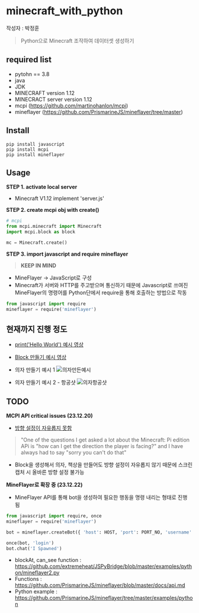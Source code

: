 # minecraft_with_python
작성자 : 박정훈
> Python으로 Minecraft 조작하여 데이터셋 생성하기

## required list
- pytohn == 3.8
- java
- JDK
- MINECRAFT version 1.12
- MINECRACT server version 1.12
- mcpi (https://github.com/martinohanlon/mcpi)
- mineflayer (https://github.com/PrismarineJS/mineflayer/tree/master)

## Install
```shell
pip install javascript
pip install mcpi
pip install mineflayer
```

## Usage
**STEP 1. activate local server**
- Minecraft V1.12 implement 'server.js'

**STEP 2. create mcpi obj with create()**
```py
# mcpi
from mcpi.minecraft import Minecraft
import mcpi.block as block

mc = Minecraft.create()
```

**STEP 3. import javascript and require mineflayer**
> **KEEP IN MIND**
* MineFlayer -> JavaScript로 구성
* Minecraft가 서버와 HTTP를 주고받으며 통신하기 때문에 Javascript로 쓰여진 MineFlayer의 명령어를 Python단에서 require을 통해 호출하는 방법으로 작동
```py
from javascript import require
mineflayer = require('mineflayer')
```

## 현재까지 진행 정도
* [print('Hello World') 예시 영상](https://drive.google.com/file/d/1meIPwxhEP05Z7XH0aJDPSr7Fid26Lbrg/view?usp=drive_link)
* [Block 만들기 예시 영상](https://drive.google.com/file/d/1qPSPauVqnphmSvWC2Zn6CxghRPFNQiPT/view?usp=drive_link)
* 의자 만들기 예시 1
![의자만든예시](https://github.com/jhoonpark-codes/mincraft_with_python/assets/154233920/6f772642-5059-491c-90fa-7ae6a8ea7c87)

* 의자 만들기 예시 2 - 항공샷
![의자항공샷](https://github.com/jhoonpark-codes/mincraft_with_python/assets/154233920/375bc0e7-3852-4a43-81a1-2bde315762e5)


## TODO

**MCPI API critical issues (23.12.20)**
* [방향 설정이 자유롭지 못함](https://www.stuffaboutcode.com/2015/01/minecraft-api-players-direction.html)
> "One of the questions I get asked a lot about the Minecraft: Pi edition APi is "how can I get the direction the player is facing?" and I have always had to say "sorry you can't do that"
* Block을 생성해서 의자, 책상을 만들어도 방향 설정이 자유롭지 않기 때문에 스크린캡처 시 올바른 방향 설정 불가능

**MineFlayer로 확장 중 (23.12.22)**
* MineFlayer API를 통해 bot을 생성하여 필요한 행동을 명령 내리는 형태로 진행 됨
```py
from javascript import require, once
mineflayer = require('mineflayer')

bot = mineflayer.createBot({ 'host': HOST, 'port': PORT_NO, 'username': BOT_USERNAME, 'hideErrors': False })

once(bot, 'login')
bot.chat('I Spawned')
```
- blockAt, can_see function : https://github.com/extremeheat/JSPyBridge/blob/master/examples/python/mineflayer2.py
- Functions : https://github.com/PrismarineJS/mineflayer/blob/master/docs/api.md
- Python example : https://github.com/PrismarineJS/mineflayer/tree/master/examples/python
